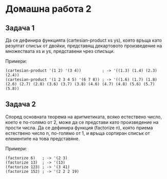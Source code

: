 # Домашна работа 2

## Задача 1
Да се дефинира функцията (cartesian-product xs ys), която връща като резултат списък от двойки, представящ декартовото произведение на множествата xs и 
ys, представени чрез списъци.

Примери:
```racket
(cartesian-product '(1 2) '(3 4))         ; -> '((1.3) (1.4) (2.3) (2.4))
(cartesian-product '(1 2 3 4 5) '(6 7 8)) ; -> '((1.6) (1.7) (1.8) (2.6) (2.7) (2.8) (3.6) (3.7) (3.8) (4.6) (4.7) (4.8) (5.6) (5.7) (5.8))
```
## Задача 2
Според основната теорема на аритметиката, всяко естествено число, което е по-голямо от 2, може да се представи като произведение на прости числа. Да се 
дефинира функция (factorize n), която приема естествено число n, по-голямо от 1, и връща сортиран списък от елементите на това представяне.

Примери:
```racket
(factorize 6)   ; -> '(2 3)
(factorize 13)  ; -> '(13)
(factorize 123) ; -> '(3 41)
(factorize 152) ; -> '(2 2 2 19)
```
